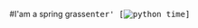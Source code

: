 #I'am a spring grass<kbd>enter<kbd>'
[![python time](https://img.shields.io/spiget/stars/9089?label=python%2Ftime&style=plastic)]
